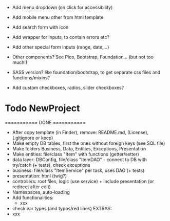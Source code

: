 

- Add menu dropdown (on click for accessibility)
- Add mobile menu other from html template
- Add search form with icon
- Add wrapper for inputs, to contain errors etc?
- Add other special form inputs (range, date,...)

- Other components? See Pico, Bootstrap, Foundation... (but not too much!)
- SASS version? like foundation/bootstrap, to get separate css files and functions/mixins?
- Add custom checkboxes, radios, slider checkboxes?

# Todo NewProject

=========== DONE ===========
- After copy template (in Finder), remove: README.md, (License), (.gitignore or keep)
- Make empty DB tables, first the ones without foreign keys (see SQL file)
- Make folders Business, Data, Entities, Exceptions, Presentation
- Make entities: file/class "Item" with functions (getter/setter)
- data layer: DBConfig, file/class "ItemDAO" - connect to DB with try/catch (+ tests), check exceptions
- business: file/class "ItemService" per task, uses DAO (+ tests)
- presentation: html (twig?)
- controllers: root files, logic (use service) + include presentation (or redirect after edit)
- Namespaces, auto-loading
- Add functionalities:
  - xxx
- check var types (and typos/red lines)
EXTRAS:
- xxx




